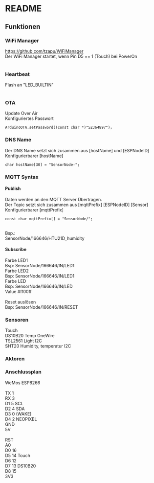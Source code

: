 # README #
## Funktionen ##
### WiFi Manager ###
https://github.com/tzapu/WiFiManager<br>
Der WiFi Manager startet, wenn Pin D5 == 1 (Touch) bei PowerOn<br>
<br>
### Heartbeat ###
Flash an "LED_BUILTIN"<br>
<br>
### OTA ###
Update Over Air<br>
Konfiguriertes Passwort
```
ArduinoOTA.setPassword((const char *)"52364897");
```


### DNS Name ###

Der DNS Name setzt sich zusammen aus [hostName] und [ESPNodeID]<br>
Konfigurierbarer [hostName]
```
char hostName[30] = "SensorNode-";
```

### MQTT Syntax ###
#### Publish ####
Daten werden an den MQTT Server Übertragen. <br>
Der Topic setzt sich zusammen aus [mqttPrefix] [ESPNodeID] [Sensor]<br>
Konfigurierbarer [mqttPrefix]
```
const char mqttPrefix[] = "SensorNode/";
```
<br>
Bsp.:<br>
SensorNode/166646/HTU21D_humidity<br>

#### Subscribe #### 
Farbe LED1<br>
Bsp: SensorNode/166646/IN/LED1<br>
Farbe LED2<br>
Bsp: SensorNode/166646/IN/LED1<br>
Farbe LED<br>
Bsp: SensorNode/166646/IN/LED<br>
Value #ff00ff<br>
<br>
Reset auslösen<br>
Bsp: SensorNode/166646/IN/RESET<br>

### Sensoren ###
Touch<br>
DS10B20 Temp OneWire<br>
TSL2561 Light I2C<br>
SHT20 Humidity, temperatur I2C<br>

### Aktoren ###

### Anschlussplan ###
WeMos ESP8266<br>
<br>
TX  1<br>
RX  3<br>
D1  5  SCL<br>
D2  4  SDA<br>
D3  0  (WAKE)<br>
D4  2  NEOPIXEL<br>
GND<br>
5V<br>
<br>
RST<br>
A0<br>
D0  16<br>
D5  14  Touch<br>
D6  12<br>
D7  13  DS10B20<br>
D8  15<br>
3V3<br>
<br>


